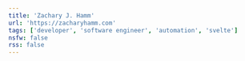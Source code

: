```yaml
---
title: 'Zachary J. Hamm'
url: 'https://zacharyhamm.com'
tags: ['developer', 'software engineer', 'automation', 'svelte']
nsfw: false
rss: false
---
```


